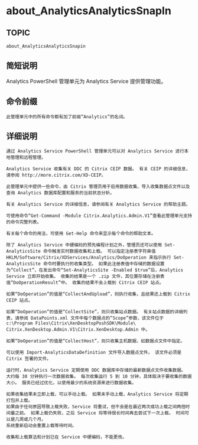 # about_AnalyticsAnalyticsSnapIn

## TOPIC

    about_AnalyticsAnalyticsSnapin 
    

## 简短说明

Analytics PowerShell 管理单元为 Analytics Service 提供管理功能。

## 命令前缀

    此管理单元中的所有命令都有加了前缀“Analytics”的名词。 
    

## 详细说明

    通过 Analytics Service PowerShell 管理单元可以对 Analytics Service 进行本地管理和远程管理。 
    
    Analytics Service 收集有关 DDC 的 Citrix CEIP 数据。 有关 CEIP 的详细信息，请参阅 http://more.citrix.com/XD-CEIP。 
    
    此管理单元中提供一些命令，由 Citrix 管理员用于启用数据收集、导入收集数据点文件以及查询 Analytics 数据库配置和服务的当前状态分析。 
    
    有关 Analytics Service 的详细信息，请参阅有关 Analytics Service 的帮助主题。 
    
    可使用命令“Get-Command -Module Citrix.Analytics.Admin.V1”查看此管理单元支持的命令完整列表。 
    
    有关每个命令的用法，可使用 Get-Help 命令来显示每个命令的帮助文本。 
    
    除了 Analytics Service 中硬编码的预先编程计划之外，管理员还可以使用 Set-AnalyticsSite 命令触发实时数据收集和上载。 可以指定注册表字符串值 HKLM/Software/Citrix/XDServices/Analytics/DoOperation 来指示执行 Set-AnalyticsSite 命令时要执行的收集类型。 如果此注册表值中存储的数据设置为“Collect”，在发出命令“Set-AnalyticsSite -Enabled $true”后，Analytics Service 立即开始收集。 收集的结果是一个 .zip 文件，其位置存储在注册表值“DoOperationResult”中。 收集的结果不会上载到 Citrix CEIP 站点。 
    
    如果“DoOperation”的值是“CollectAndUpload”，则执行收集，且结果还上载到 Citrix CEIP 站点。 
    
    如果“DoOperation”的值是“CollectSite”，则只收集站点数据。 有关站点数据的详细列表，请参阅 DataPoints.xml 文件中每个数据点的“Scope”参数，该文件位于 c:\Program Files\Citrix\XenDesktopPoshSDK\Module\ Citrix.XenDesktop.Admin.V1\Citrix.XenDesktop.Admin 中。
    
    如果“DoOperation”的值是“CollectHost”，则只收集主机数据，如数据点文件中指定。 
    
    可以使用 Import-AnalyticsDataDefinition 文件导入数据点文件。 该文件必须是 Citrix 签署的文件。 
    
    运行时，Analytics Service 定期使用 DDC 数据库中存储的最新数据点文件收集数据。 大约每 30 分钟执行一次数据收集。 每次收集运行 5 到 10 分钟，具体取决于要收集的数据大小。 服务已经过优化，以使用最少的系统资源来进行数据收集。 
    
    如果收集结果未立即上载，可以手动上载。 如果未手动上载，Analytics Service 将定期打包并上载。 
    如果由于任何原因导致上载失败，Service 将重试，但不会是在最近两次成功上载之间两倍时间量之前。 如果上载仍失败，之后 Service 将等待很长时间再去尝试下一次上载。 时间可以是几周或几个月。 
    系统重新启动会重置上载等待时间。 
    
    收集和上载算法和计划已在 Service 中硬编码，不能更改。